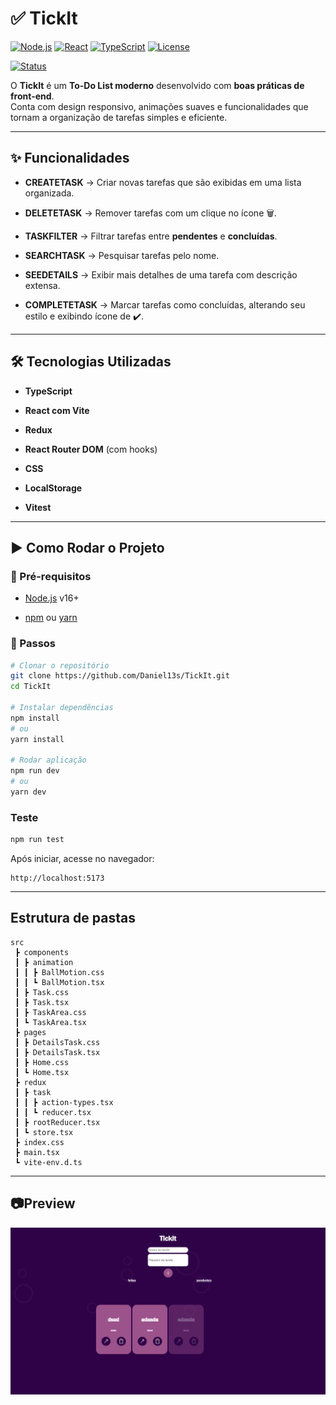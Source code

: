 # ✅ TickIt

[![Node.js](https://img.shields.io/badge/Node.js-v16%2B-green)](https://nodejs.org/)  [![React](https://img.shields.io/badge/React-Vite-blue)](https://vitejs.dev/)  [![TypeScript](https://img.shields.io/badge/TypeScript-5.x-blue)](https://www.typescriptlang.org/)  [![License](https://img.shields.io/badge/license-MIT-purple)](https://github.com/Daniel13s/TickIt/blob/main/LICENSE)

[![Status](https://img.shields.io/badge/status-em%20desenvolvimento-yellow)]()

O **TickIt** é um **To-Do List moderno** desenvolvido com **boas práticas de front-end**.  
Conta com design responsivo, animações suaves e funcionalidades que tornam a organização de tarefas simples e eficiente.

---

## ✨ Funcionalidades

- **CREATETASK** → Criar novas tarefas que são exibidas em uma lista organizada.
    
- **DELETETASK** → Remover tarefas com um clique no ícone 🗑️.
    
- **TASKFILTER** → Filtrar tarefas entre **pendentes** e **concluídas**.
    
- **SEARCHTASK** → Pesquisar tarefas pelo nome.
    
- **SEEDETAILS** → Exibir mais detalhes de uma tarefa com descrição extensa.
    
- **COMPLETETASK** → Marcar tarefas como concluídas, alterando seu estilo e exibindo ícone de ✔️.
    

---

## 🛠️ Tecnologias Utilizadas

- **TypeScript**
    
- **React com Vite**
    
- **Redux**
    
- **React Router DOM** (com hooks)
    
- **CSS**
    
- **LocalStorage**

- **Vitest**
    

---

## ▶️ Como Rodar o Projeto

### 🔧 Pré-requisitos

- [Node.js](https://nodejs.org/) v16+
    
- [npm](https://www.npmjs.com/) ou [yarn](https://yarnpkg.com/)
    

### 🚀 Passos

```bash
# Clonar o repositório
git clone https://github.com/Daniel13s/TickIt.git
cd TickIt

# Instalar dependências
npm install
# ou
yarn install

# Rodar aplicação
npm run dev
# ou
yarn dev
```

### Teste
```bash
npm run test
```

Após iniciar, acesse no navegador:

```
http://localhost:5173
```
---
## Estrutura de pastas
```
src
 ┣ components
 ┃ ┣ animation
 ┃ ┃ ┣ BallMotion.css
 ┃ ┃ ┗ BallMotion.tsx
 ┃ ┣ Task.css
 ┃ ┣ Task.tsx
 ┃ ┣ TaskArea.css
 ┃ ┗ TaskArea.tsx
 ┣ pages
 ┃ ┣ DetailsTask.css
 ┃ ┣ DetailsTask.tsx
 ┃ ┣ Home.css
 ┃ ┗ Home.tsx
 ┣ redux
 ┃ ┣ task
 ┃ ┃ ┣ action-types.tsx
 ┃ ┃ ┗ reducer.tsx
 ┃ ┣ rootReducer.tsx
 ┃ ┗ store.tsx
 ┣ index.css
 ┣ main.tsx
 ┗ vite-env.d.ts
```
---
## 📷Preview

<img src="./images/TickIt.png">
